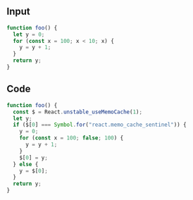 
## Input

```javascript
function foo() {
  let y = 0;
  for (const x = 100; x < 10; x) {
    y = y + 1;
  }
  return y;
}

```

## Code

```javascript
function foo() {
  const $ = React.unstable_useMemoCache(1);
  let y;
  if ($[0] === Symbol.for("react.memo_cache_sentinel")) {
    y = 0;
    for (const x = 100; false; 100) {
      y = y + 1;
    }
    $[0] = y;
  } else {
    y = $[0];
  }
  return y;
}

```
      